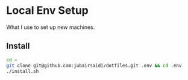 # Local Env Setup

What I use to set up new machines.

## Install

```bash
cd ~
git clone git@github.com:jubairsaidi/dotfiles.git .env && cd .env
./install.sh
```
